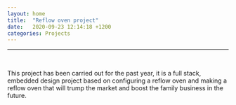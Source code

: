 ```yaml
---
layout: home
title:  "Reflow oven project"
date:   2020-09-23 12:14:18 +1200
categories: Projects
---
```

<hr>
<br/>

This project has been carried out for the past year, it is a full stack, embedded design project based on configuring a reflow oven and making a reflow oven that will trump the market and boost the family business in the future. 